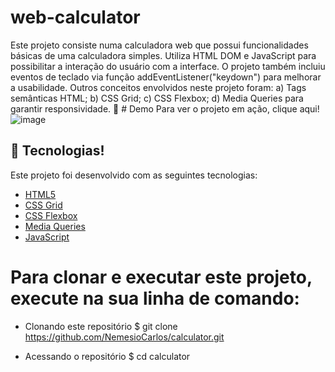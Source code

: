 # web-calculator
Este projeto consiste numa calculadora web que possui funcionalidades básicas de uma calculadora simples. Utiliza HTML DOM e JavaScript para possibilitar a interação do usuário com a interface. O projeto também incluiu eventos de teclado via função addEventListener("keydown") para melhorar a usabilidade. Outros conceitos envolvidos neste projeto foram: a) Tags semânticas HTML; b) CSS Grid; c) CSS Flexbox; d) Media Queries para garantir responsividade.
👀 # Demo
Para ver o projeto em ação, clique aqui!
![image](https://github.com/NemesioCarlos/calculator/assets/114183514/4d529387-43fb-4d47-962c-1f0d0211436d)

## 🚀 Tecnologias!

Este projeto foi desenvolvido com as seguintes tecnologias:

- [HTML5](https://developer.mozilla.org/en-US/docs/Web/HTML "HTML5")
- [CSS Grid](https://developer.mozilla.org/en-US/docs/Learn/CSS/CSS_layout/Grids "CSS Grid")
- [CSS Flexbox](https://developer.mozilla.org/en-US/docs/Learn/CSS/CSS_layout/Flexbox "CSS Flexbox")
- [Media Queries](https://developer.mozilla.org/en-US/docs/Learn/CSS/CSS_layout/Media_queries)
- [JavaScript](https://developer.mozilla.org/pt-BR/docs/Web/JavaScript)

 # Para clonar e executar este projeto, execute na sua linha de comando:

* Clonando este repositório
$ git clone https://github.com/NemesioCarlos/calculator.git

* Acessando o repositório
$ cd calculator
